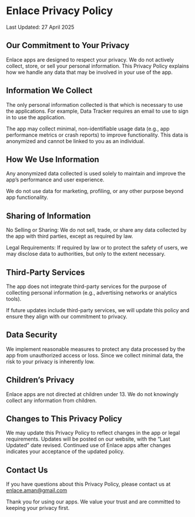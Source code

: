 # Enlace Privacy Policy

Last Updated: 27 April 2025

## Our Commitment to Your Privacy

Enlace apps are designed to respect your privacy. We do not actively collect, store, or sell your personal information. This Privacy Policy explains how we handle any data that may be involved in your use of the app.

## Information We Collect

The only personal information collected is that which is necessary to use the applications. For example, Data Tracker requires an email to use to sign in to use the application.

The app may collect minimal, non-identifiable usage data (e.g., app performance metrics or crash reports) to improve functionality. This data is anonymized and cannot be linked to you as an individual.

## How We Use Information

Any anonymized data collected is used solely to maintain and improve the app’s performance and user experience.

We do not use data for marketing, profiling, or any other purpose beyond app functionality.

## Sharing of Information

No Selling or Sharing: We do not sell, trade, or share any data collected by the app with third parties, except as required by law.

Legal Requirements: If required by law or to protect the safety of users, we may disclose data to authorities, but only to the extent necessary.

## Third-Party Services

The app does not integrate third-party services for the purpose of collecting personal information (e.g., advertising networks or analytics tools).

If future updates include third-party services, we will update this policy and ensure they align with our commitment to privacy.

## Data Security

We implement reasonable measures to protect any data processed by the app from unauthorized access or loss.
Since we collect minimal data, the risk to your privacy is inherently low.

## Children’s Privacy

Enlace apps are not directed at children under 13. We do not knowingly collect any information from children.

## Changes to This Privacy Policy

We may update this Privacy Policy to reflect changes in the app or legal requirements. Updates will be posted on our website, with the “Last Updated” date revised.
Continued use of Enlace apps after changes indicates your acceptance of the updated policy.

## Contact Us

If you have questions about this Privacy Policy, please contact us at enlace.aman@gmail.com

Thank you for using our apps. We value your trust and are committed to keeping your privacy first.

